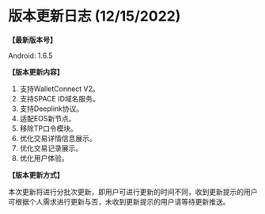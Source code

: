 # 版本更新日志  (12/15/2022)

**【最新版本号】**

Android: 1.6.5

&#x20;

**【版本更新内容】**

1. 支持WalletConnect V2。
2. 支持SPACE ID域名服务。
3. 支持Deeplink协议。
4. &#x20;适配EOS新节点。
5. 移除TP口令模块。
6. 优化交易详情信息展示。
7. 优化交易记录展示。
8. 优化用户体验。



**【版本更新方式】**&#x20;

本次更新将进行分批次更新，即用户可进行更新的时间不同，收到更新提示的用户可根据个人需求进行更新与否，未收到更新提示的用户请等待更新推送。

